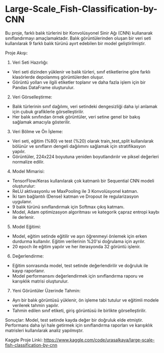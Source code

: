 # Large-Scale_Fish-Classification-by-CNN
Bu proje, farklı balık türlerini bir Konvolüsyonel Sinir Ağı (CNN) kullanarak sınıflandırmayı amaçlamaktadır. Balık görüntülerinden oluşan bir veri seti kullanılarak 9 farklı balık türünü ayırt edebilen bir model geliştirilmiştir.

Proje Akışı:
1. Veri Seti Hazırlığı:
- Veri seti dizinden yüklenir ve balık türleri, sınıf etiketlerine göre farklı klasörlerde depolanmış görüntülerden oluşur.
- Görüntü yolları ve ilgili etiketler toplanır ve daha fazla işlem için bir Pandas DataFrame oluşturulur.

2. Veri Görselleştirme:
- Balık türlerinin sınıf dağılımı, veri setindeki dengesizliği daha iyi anlamak için çubuk grafiklerle görselleştirilir.
- Her balık sınıfından örnek görüntüler, veri setine genel bir bakış sağlamak amacıyla gösterilir.

3. Veri Bölme ve Ön İşleme:
- Veri seti, eğitim (%80) ve test (%20) olarak train_test_split kullanılarak bölünür ve sınıfların dengeli dağılımını sağlamak için stratifikasyon yapılır.
- Görüntüler, 224x224 boyutuna yeniden boyutlandırılır ve piksel değerleri normalize edilir.

4. Model Mimarisi:
- TensorFlow/Keras kullanılarak çok katmanlı bir Sequential CNN modeli oluşturulur:
- ReLU aktivasyonlu ve MaxPooling ile 3 Konvolüsyonel katman.
- İki tam bağlantılı (Dense) katman ve Dropout ile regularizasyon uygulanır.
- 9 balık türünü sınıflandırmak için Softmax çıkış katmanı.
- Model, Adam optimizasyon algoritması ve kategorik çapraz entropi kaybı ile derlenir.

5. Model Eğitimi:
- Model, eğitim setinde eğitilir ve aşırı öğrenmeyi önlemek için erken durdurma kullanılır. Eğitim verilerinin %20'si doğrulama için ayrılır.
- 20 epoch ile eğitim yapılır ve her iterasyonda 32 görüntü işlenir.

6. Değerlendirme:
- Eğitim sonrasında model, test setinde değerlendirilir ve doğruluk ile kayıp raporlanır.
- Model performansını değerlendirmek için sınıflandırma raporu ve karışıklık matrisi oluşturulur.

7. Yeni Görüntüler Üzerinde Tahmin:
- Ayrı bir balık görüntüsü yüklenir, ön işleme tabi tutulur ve eğitimli modele verilerek tahmin yapılır.
- Tahmin edilen sınıf etiketi, giriş görüntüsü ile birlikte görselleştirilir.

Sonuçlar:
Model, test setinde kayda değer bir doğruluk elde etmiştir. Performans daha iyi hale getirmek için sınıflandırma raporları ve karışıklık matrisleri kullanılarak analiz yapılmıştır.

Kaggle Proje Linki: https://www.kaggle.com/code/urasalkaya/large-scale-fish-classification-by-cnn
